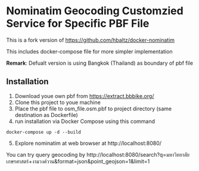 # Nominatim Geocoding Customzied Service for Specific PBF File

This is a fork version of https://github.com/hbaltz/docker-nominatim

This includes docker-compose file for more simpler implementation

__Remark__: Defualt version is using Bangkok (Thailand) as boundary of pbf file

## Installation

1. Download youe own pbf from https://extract.bbbike.org/
2. Clone this project to youe machine
3. Place the pbf file to osm_file.osm.pbf to project directory (same destination as Dockerfile)
4. run installation via Docker Compose using this command

```
docker-compose up -d --build
```

5. Explore nominatim at web browser at http://localhost:8080/

You can try query geocoding by http://localhost:8080/search?q=มหาวิทยาลัยเกษรศาสตร์+งามวงศ์วาน&format=json&point_geojson=1&limit=1
